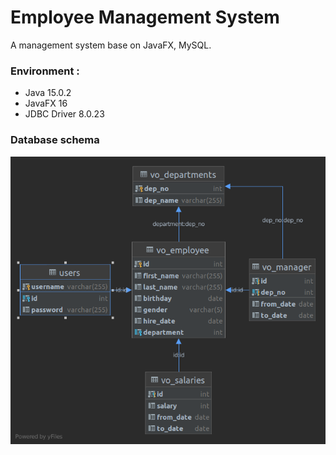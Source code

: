 # Employee Management System
A management system base on JavaFX, MySQL.

### Environment :
 - Java 15.0.2
 - JavaFX 16
 - JDBC Driver 8.0.23

### Database schema
![database_schema](src/assets/database_uml.png)